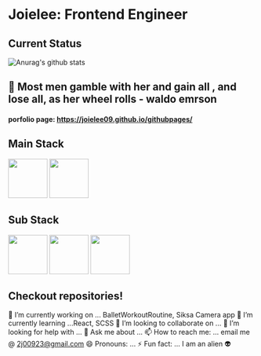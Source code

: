 # Joielee: Frontend Engineer
<!-- <image src="https://user-images.githubusercontent.com/67178982/102009228-56b56e00-3d79-11eb-9466-6c4f32712da4.jpg" height="150" width="200"> -->

## Current Status
![Anurag's github stats](https://github-readme-stats.vercel.app/api?username=joielee09&show_icons=true&theme=radical)

## 👸 Most men gamble with her and gain all , and lose all, as her wheel rolls - waldo emrson
#### porfolio page: https://joielee09.github.io/githubpages/
## Main Stack
<image src="https://user-images.githubusercontent.com/67178982/102009421-a47ea600-3d7a-11eb-9f2c-24f8ea7f15a8.png" height="80" width="80">  <image src="https://user-images.githubusercontent.com/67178982/102009430-bb24fd00-3d7a-11eb-8078-d1dbfc9e4671.png" height="80" width="80">

## Sub Stack
<image src="https://user-images.githubusercontent.com/67178982/102009491-16ef8600-3d7b-11eb-8927-6fda5a6241aa.png" height="80" width="80">  <image src="https://user-images.githubusercontent.com/67178982/102009494-1820b300-3d7b-11eb-8354-6fb0718693e9.png" height="80" width="80">  <image src="https://user-images.githubusercontent.com/67178982/102009495-1951e000-3d7b-11eb-9e94-1967fc39e971.png" height="80" width="80">

## Checkout repositories!
🔭 I’m currently working on ... BalletWorkoutRoutine, Siksa Camera app
🌱 I’m currently learning ...React, SCSS
👯 I’m looking to collaborate on ...
🤔 I’m looking for help with ...
💬 Ask me about ... 
📫 How to reach me: ... email me @ 2j00923@gmail.com
😄 Pronouns: ...
⚡ Fun fact: ... I am an alien 👽
